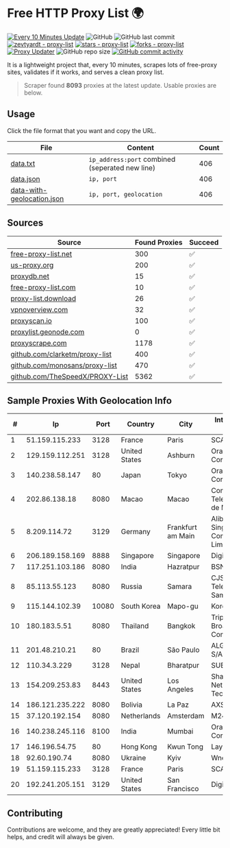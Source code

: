 
# Free HTTP Proxy List 🌍

[![Every 10 Minutes Update](https://github.com/mertguvencli/http-proxy-list/actions/workflows/main.yml/badge.svg?branch=main)](https://github.com/mertguvencli/http-proxy-list/actions/workflows/main.yml)
![GitHub](https://img.shields.io/github/license/mertguvencli/http-proxy-list)
![GitHub last commit](https://img.shields.io/github/last-commit/mertguvencli/http-proxy-list)
[![zevtyardt - proxy-list](https://img.shields.io/static/v1?label=zevtyardt&message=proxy-list&color=blue&logo=github)](https://github.com/zevtyardt/proxy-list "Go to GitHub repo")
[![stars - proxy-list](https://img.shields.io/github/stars/zevtyardt/proxy-list?style=social)](https://github.com/zevtyardt/proxy-list)
[![forks - proxy-list](https://img.shields.io/github/forks/zevtyardt/proxy-list?style=social)](https://github.com/zevtyardt/proxy-list)
[![Proxy Updater](https://github.com/zevtyardt/proxy-list/workflows/Proxy%20Updater/badge.svg)](https://github.com/zevtyardt/proxy-list/actions?query=workflow:"Proxy+Updater")
![GitHub repo size](https://img.shields.io/github/repo-size/zevtyardt/proxy-list)
[![GitHub commit activity](https://img.shields.io/github/commit-activity/m/zevtyardt/proxy-list?logo=commits)](https://github.com/zevtyardt/proxy-list/commits/main)

It is a lightweight project that, every 10 minutes, scrapes lots of free-proxy sites, validates if it works, and serves a clean proxy list.

> Scraper found **8093** proxies at the latest update. Usable proxies are below.

## Usage

Click the file format that you want and copy the URL.

|File|Content|Count|
|----|-------|-----|
|[data.txt](https://raw.githubusercontent.com/mertguvencli/http-proxy-list/main/proxy-list/data.txt)|`ip_address:port` combined (seperated new line)|406|
|[data.json](https://raw.githubusercontent.com/mertguvencli/http-proxy-list/main/proxy-list/data.json)|`ip, port`|406|
|[data-with-geolocation.json](https://raw.githubusercontent.com/mertguvencli/http-proxy-list/main/proxy-list/data-with-geolocation.json)|`ip, port, geolocation`|406|

## Sources

|Source|Found Proxies|Succeed|
|------|-------------|-------|
|[free-proxy-list.net](https://free-proxy-list.net)|300|✅|
|[us-proxy.org](https://www.us-proxy.org)|200|✅|
|[proxydb.net](http://proxydb.net)|15|✅|
|[free-proxy-list.com](https://free-proxy-list.com/?page=&port=&type%5B%5D=http&type%5B%5D=https&up_time=0&search=Search)|10|✅|
|[proxy-list.download](https://www.proxy-list.download/HTTP)|26|✅|
|[vpnoverview.com](https://vpnoverview.com/privacy/anonymous-browsing/free-proxy-servers)|32|✅|
|[proxyscan.io](https://www.proxyscan.io)|100|✅|
|[proxylist.geonode.com](https://proxylist.geonode.com/api/proxy-list?limit=300&page=1&sort_by=lastChecked&sort_type=desc&protocols=http,https)|0|✅|
|[proxyscrape.com](https://api.proxyscrape.com/v2/?request=displayproxies&protocol=http&timeout=10000&country=all&ssl=all&anonymity=all)|1178|✅|
|[github.com/clarketm/proxy-list](https://raw.githubusercontent.com/clarketm/proxy-list/master/proxy-list-raw.txt)|400|✅|
|[github.com/monosans/proxy-list](https://raw.githubusercontent.com/monosans/proxy-list/main/proxies/http.txt)|470|✅|
|[github.com/TheSpeedX/PROXY-List](https://raw.githubusercontent.com/TheSpeedX/PROXY-List/master/http.txt)|5362|✅|


## Sample Proxies With Geolocation Info

|#|Ip|Port|Country|City|Internet Service Provider|
|-|--|----|-------|----|-------------------------|
|1|51.159.115.233|3128|France|Paris|SCALEWAY|
|2|129.159.112.251|3128|United States|Ashburn|Oracle Corporation|
|3|140.238.58.147|80|Japan|Tokyo|Oracle Corporation|
|4|202.86.138.18|8080|Macao|Macao|Companhia de Telecomunicacoes de Macau|
|5|8.209.114.72|3129|Germany|Frankfurt am Main|Alibaba.com Singapore E-Commerce Private Limited|
|6|206.189.158.169|8888|Singapore|Singapore|DigitalOcean, LLC|
|7|117.251.103.186|8080|India|Hazratpur|BSNL Internet|
|8|85.113.55.123|8080|Russia|Samara|CJSC "ER-Telecom Holding" Samara branch|
|9|115.144.102.39|10080|South Korea|Mapo-gu|Korea Telecom|
|10|180.183.5.51|8080|Thailand|Bangkok|Triple T Broadband Public Company Limited|
|11|201.48.210.21|80|Brazil|São Paulo|ALGAR TELECOM S/A|
|12|110.34.3.229|3128|Nepal|Bharatpur|SUBISU C7|
|13|154.209.253.83|8443|United States|Los Angeles|Shanghai Ruisu Network Technology|
|14|186.121.235.222|8080|Bolivia|La Paz|AXS Bolivia S. A.|
|15|37.120.192.154|8080|Netherlands|Amsterdam|M247 Europe SRL|
|16|140.238.245.116|8100|India|Mumbai|Oracle Corporation|
|17|146.196.54.75|80|Hong Kong|Kwun Tong|Layerstack Limited|
|18|92.60.190.74|8080|Ukraine|Kyiv|Wnet Ukraine LLC|
|19|51.159.115.233|3128|France|Paris|SCALEWAY|
|20|192.241.205.151|3129|United States|San Francisco|DigitalOcean, LLC|



## Contributing

Contributions are welcome, and they are greatly appreciated! Every
little bit helps, and credit will always be given.

